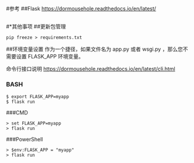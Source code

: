 #参考
##Flask
https://dormousehole.readthedocs.io/en/latest/
##

#*其他事项
##更新包管理
```
pip freeze > requirements.txt
```
##环境变量设置
作为一个捷径，如果文件名为 app.py 或者 wsgi.py ，那么您不 需要设置 FLASK_APP 环境变量。

命令行接口说明 https://dormousehole.readthedocs.io/en/latest/cli.html
### BASH
```
$ export FLASK_APP=myapp
$ flask run
```
###CMD
```
> set FLASK_APP=myapp
> flask run
```
###PowerShell
```
> $env:FLASK_APP = "myapp"
> flask run
```